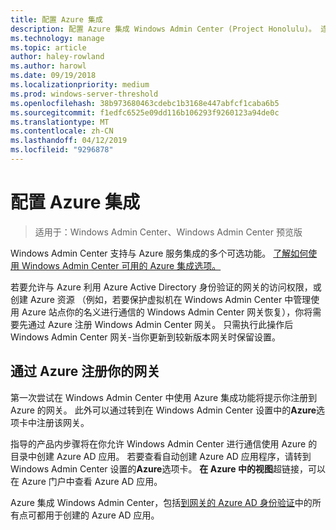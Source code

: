 ```yaml
---
title: 配置 Azure 集成
description: 配置 Azure 集成 Windows Admin Center (Project Honolulu)。 连接到 Azure 在 Windows Admin Center 网关。
ms.technology: manage
ms.topic: article
author: haley-rowland
ms.author: harowl
ms.date: 09/19/2018
ms.localizationpriority: medium
ms.prod: windows-server-threshold
ms.openlocfilehash: 38b973680463cdebc1b3168e447abfcf1caba6b5
ms.sourcegitcommit: f1edfc6525e09dd116b106293f9260123a94de0c
ms.translationtype: MT
ms.contentlocale: zh-CN
ms.lasthandoff: 04/12/2019
ms.locfileid: "9296878"
---
```

# 配置 Azure 集成

>适用于：Windows Admin Center、Windows Admin Center 预览版

Windows Admin Center 支持与 Azure 服务集成的多个可选功能。 [了解如何使用 Windows Admin Center 可用的 Azure 集成选项。](../plan/azure-integration-options.md)

若要允许与 Azure 利用 Azure Active Directory 身份验证的网关的访问权限，或创建 Azure 资源 （例如，若要保护虚拟机在 Windows Admin Center 中管理使用 Azure 站点你的名义进行通信的 Windows Admin Center 网关恢复），你将需要先通过 Azure 注册 Windows Admin Center 网关。 只需执行此操作后 Windows Admin Center 网关-当你更新到较新版本网关时保留设置。

## 通过 Azure 注册你的网关

第一次尝试在 Windows Admin Center 中使用 Azure 集成功能将提示你注册到 Azure 的网关。 此外可以通过转到在 Windows Admin Center 设置中的**Azure**选项卡中注册该网关。

指导的产品内步骤将在你允许 Windows Admin Center 进行通信使用 Azure 的目录中创建 Azure AD 应用。 若要查看自动创建 Azure AD 应用程序，请转到 Windows Admin Center 设置的**Azure**选项卡。 **在 Azure 中的视图**超链接，可以在 Azure 门户中查看 Azure AD 应用。 

Azure 集成 Windows Admin Center，包括[到网关的 Azure AD 身份验证](../configure/user-access-control.md#azure-active-directory)中的所有点可都用于创建的 Azure AD 应用。